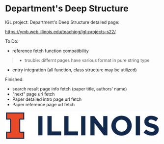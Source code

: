 # Department's Deep Structure
IGL project: Department's Deep Structure
detailed page:

https://ymb.web.illinois.edu/teaching/igl-projects-s22/

To Do:
- reference fetch function compatibility
> - trouble: differnt pages have various format in pure string type
- entry integration (all function, class structure may be utilized)

Finished:
- search result page info fetch (paper title, authors' name)
- "next" page url fetch 
- Paper detailed intro page url fetch 
- Paper reference page url fetch

![image](https://github.com/CoulsonZhang/Deep_Structure/blob/main/Image/UIUC_logo.png)
